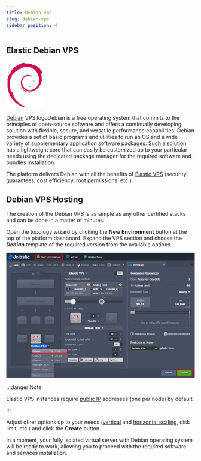 ```yaml
---
title: Debian vps
slug: debian-vps
sidebar_position: 4
---
```


## Elastic Debian VPS

<div style={{
    display: 'grid',
    gridTemplateColumns: '0.15fr 1fr'
}}>
<div>

![Locale Dropdown](./img/DebianVPS/01-debian-logo-vps.png)

</div>

<div>

[Debian](https://www.debian.org/) VPS logoDebian is a free operating system that commits to the principles of open-source software and offers a continually developing solution with flexible, secure, and versatile performance capabilities. Debian provides a set of basic programs and utilities to run an OS and a wide variety of supplementary application software packages. Such a solution has a lightweight core that can easily be customized up to your particular needs using the dedicated package manager for the required software and bundles installation.

</div>

</div>

The platform delivers Debian with all the benefits of [Elastic VPS](/docs/Elastic%20VPS/Elastic%20VPS%20Overview/General%20Information) (security guarantees, cost efficiency, root permissions, etc.).

## Debian VPS Hosting

The creation of the Debian VPS is as simple as any other certified stacks and can be done in a matter of minutes.

Open the topology wizard by clicking the **New Environment** button at the top of the platform dashboard. Expand the VPS section and choose the **_Debian_** template of the required version from the available options.

<div style={{
    display:'flex',
    justifyContent: 'center',
    margin: '0 0 1rem 0'
}}>

![Locale Dropdown](./img/DebianVPS/02-create-debian-vps.png)

</div>

:::danger Note

Elastic VPS instances require [public IP](/docs/application-setting/external-access-to-applications/public-ip) addresses (one per node) by default.

:::

Adjust other options up to your needs ([vertical](/docs/application-setting/scaling-and-clustering/automatic-vertical-scaling) and [horizontal scaling](/docs/ApplicationSetting/Scaling%20And%20Clustering/Horizontal%20Scaling), disk limit, etc.) and click the **Create** button.

In a moment, your fully isolated virtual server with Debian operating system will be ready to work, allowing you to proceed with the required software and services installation.
